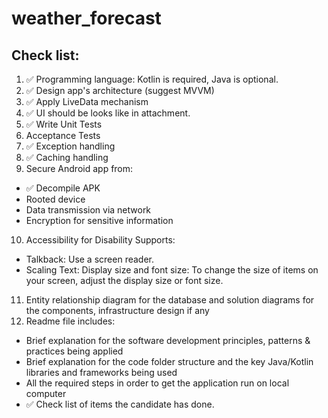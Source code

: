 # weather_forecast

## Check list:

1. ✅    Programming language: Kotlin is required, Java is optional. 
2. ✅    Design app's architecture (suggest MVVM)
3. ✅    Apply LiveData mechanism
4. ✅    UI should be looks like in attachment.
5. ✅    Write Unit Tests
6. Acceptance Tests
7. ✅    Exception handling
8. ✅    Caching handling
9. Secure Android app from:
* ✅ Decompile APK
* Rooted device
* Data transmission via network
* Encryption for sensitive information
10. Accessibility for Disability Supports:
* Talkback: Use a screen reader.
* Scaling Text: Display size and font size: To change the size of items on your screen, adjust the display size or font size.
11. Entity relationship diagram for the database and solution diagrams for the components, infrastructure design if any
12. Readme file includes:
* Brief explanation for the software development principles, patterns & practices being applied
* Brief explanation for the code folder structure and the key Java/Kotlin libraries and frameworks being used
* All the required steps in order to get the application run on local computer
* ✅ Check list of items the candidate has done.
